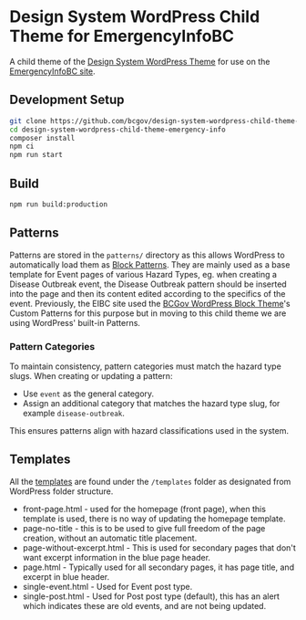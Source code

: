 # Design System WordPress Child Theme for EmergencyInfoBC

A child theme of the [Design System WordPress Theme](https://github.com/bcgov/design-system-wordpress-theme) for use on the [EmergencyInfoBC site](https://www.emergencyinfobc.gov.bc.ca).

## Development Setup

```bash
git clone https://github.com/bcgov/design-system-wordpress-child-theme-emergency-info.git
cd design-system-wordpress-child-theme-emergency-info
composer install
npm ci
npm run start
```

## Build

```bash
npm run build:production 
```

## Patterns

Patterns are stored in the `patterns/` directory as this allows WordPress to automatically load them as [Block Patterns](https://wordpress.com/support/wordpress-editor/block-pattern/). They are mainly used as a base template for Event pages of various Hazard Types, eg. when creating a Disease Outbreak event, the Disease Outbreak pattern should be inserted into the page and then its content edited according to the specifics of the event. Previously, the EIBC site used the [BCGov WordPress Block Theme](https://github.com/bcgov/bcgov-wordpress-block-theme)'s Custom Patterns for this purpose but in moving to this child theme we are using WordPress' built-in Patterns.

### Pattern Categories

To maintain consistency, pattern categories must match the hazard type slugs. When creating or updating a pattern:

* Use `event` as the general category.
* Assign an additional category that matches the hazard type slug, for example `disease-outbreak`.

This ensures patterns align with hazard classifications used in the system.

## Templates

All the [templates](https://developer.wordpress.org/themes/templates/template-hierarchy/) are found under the `/templates` folder as designated from WordPress folder structure.

* front-page.html - used for the homepage (front page), when this template is used, there is no way of updating the homepage template. 
* page-no-title - this is to be used to give full freedom of the page creation, without an automatic title placement.
* page-without-excerpt.html - This is used for secondary pages that don't want excerpt information in the blue page header.
* page.html - Typically used for all secondary pages, it has page title, and excerpt in blue header.
* single-event.html - Used for Event post type.
* single-post.html - Used for Post post type (default), this has an alert which indicates these are old events, and are not being updated.
